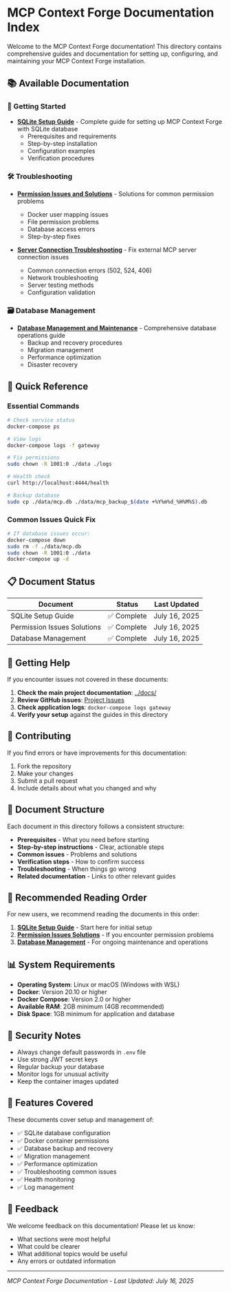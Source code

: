 # MCP Context Forge Documentation Index

Welcome to the MCP Context Forge documentation! This directory contains comprehensive guides and documentation for setting up, configuring, and maintaining your MCP Context Forge installation.

## 📚 Available Documentation

### 🚀 Getting Started
- **[SQLite Setup Guide](./sqlite-setup-guide.md)** - Complete guide for setting up MCP Context Forge with SQLite database
  - Prerequisites and requirements
  - Step-by-step installation
  - Configuration examples
  - Verification procedures

### 🛠️ Troubleshooting
- **[Permission Issues and Solutions](./permission-issues-solutions.md)** - Solutions for common permission problems
  - Docker user mapping issues
  - File permission problems
  - Database access errors
  - Step-by-step fixes

- **[Server Connection Troubleshooting](./server-connection-troubleshooting.md)** - Fix external MCP server connection issues
  - Common connection errors (502, 524, 406)
  - Network troubleshooting
  - Server testing methods
  - Configuration validation

### 🗃️ Database Management
- **[Database Management and Maintenance](./database-management.md)** - Comprehensive database operations guide
  - Backup and recovery procedures
  - Migration management
  - Performance optimization
  - Disaster recovery

## 🔧 Quick Reference

### Essential Commands
```bash
# Check service status
docker-compose ps

# View logs
docker-compose logs -f gateway

# Fix permissions
sudo chown -R 1001:0 ./data ./logs

# Health check
curl http://localhost:4444/health

# Backup database
sudo cp ./data/mcp.db ./data/mcp_backup_$(date +%Y%m%d_%H%M%S).db
```

### Common Issues Quick Fix
```bash
# If database issues occur:
docker-compose down
sudo rm -f ./data/mcp.db
sudo chown -R 1001:0 ./data
docker-compose up -d
```

## 📋 Document Status

| Document | Status | Last Updated |
|----------|--------|--------------|
| SQLite Setup Guide | ✅ Complete | July 16, 2025 |
| Permission Issues Solutions | ✅ Complete | July 16, 2025 |
| Database Management | ✅ Complete | July 16, 2025 |

## 🔄 Getting Help

If you encounter issues not covered in these documents:

1. **Check the main project documentation**: [../docs/](../docs/)
2. **Review GitHub issues**: [Project Issues](https://github.com/SPRIME01/MCPContextForge/issues)
3. **Check application logs**: `docker-compose logs gateway`
4. **Verify your setup** against the guides in this directory

## 🤝 Contributing

If you find errors or have improvements for this documentation:

1. Fork the repository
2. Make your changes
3. Submit a pull request
4. Include details about what you changed and why

## 📄 Document Structure

Each document in this directory follows a consistent structure:

- **Prerequisites** - What you need before starting
- **Step-by-step instructions** - Clear, actionable steps
- **Common issues** - Problems and solutions
- **Verification steps** - How to confirm success
- **Troubleshooting** - When things go wrong
- **Related documentation** - Links to other relevant guides

## 🎯 Recommended Reading Order

For new users, we recommend reading the documents in this order:

1. **[SQLite Setup Guide](./sqlite-setup-guide.md)** - Start here for initial setup
2. **[Permission Issues Solutions](./permission-issues-solutions.md)** - If you encounter permission problems
3. **[Database Management](./database-management.md)** - For ongoing maintenance and operations

## 📊 System Requirements

- **Operating System**: Linux or macOS (Windows with WSL)
- **Docker**: Version 20.10 or higher
- **Docker Compose**: Version 2.0 or higher
- **Available RAM**: 2GB minimum (4GB recommended)
- **Disk Space**: 1GB minimum for application and database

## 🔐 Security Notes

- Always change default passwords in `.env` file
- Use strong JWT secret keys
- Regular backup your database
- Monitor logs for unusual activity
- Keep the container images updated

## 🌟 Features Covered

These documents cover setup and management of:

- ✅ SQLite database configuration
- ✅ Docker container permissions
- ✅ Database backup and recovery
- ✅ Migration management
- ✅ Performance optimization
- ✅ Troubleshooting common issues
- ✅ Health monitoring
- ✅ Log management

## 📝 Feedback

We welcome feedback on this documentation! Please let us know:

- What sections were most helpful
- What could be clearer
- What additional topics would be useful
- Any errors or outdated information

---

*MCP Context Forge Documentation - Last Updated: July 16, 2025*
